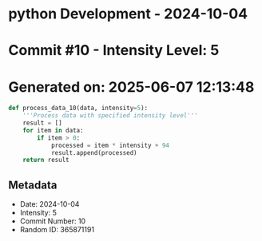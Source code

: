 ﻿# python Development - 2024-10-04
# Commit #10 - Intensity Level: 5
# Generated on: 2025-06-07 12:13:48
```python
def process_data_10(data, intensity=5):
    '''Process data with specified intensity level'''
    result = []
    for item in data:
        if item > 0:
            processed = item * intensity + 94
            result.append(processed)
    return result
```
## Metadata
- Date: 2024-10-04
- Intensity: 5
- Commit Number: 10
- Random ID: 365871191
